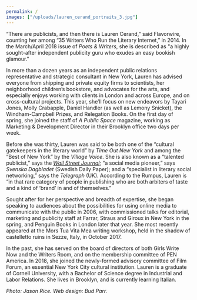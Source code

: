 ```yaml
---
permalink: /
images: ["/uploads/lauren_cerand_portraits_3.jpg"]
---
```


“There are publicists, and then there is Lauren Cerand,” said Flavorwire, counting her among “35 Writers Who Run the Literary Internet,” in 2014. In the March/April 2018 issue of *Poets & Writers*, she is described as "a highly sought-after independent publicity guru who exudes an easy bookish glamour."

In more than a dozen years as an independent public relations representative and strategic consultant in New York, Lauren has advised everyone from shipping and private equity firms to scientists, her neighborhood children’s bookstore, and advocates for the arts, and especially enjoys working with clients in London and across Europe, and on cross-cultural projects. This year, she’ll focus on new endeavors by Tayari Jones, Molly Crabapple, Daniel Handler (as well as Lemony Snicket), the Windham-Campbell Prizes, and Relegation Books. On the first day of spring, she joined the staff of *A Public Space* magazine, working as Marketing & Development Director in their Brooklyn office two days per week.

Before she was thirty, Lauren was said to be both one of the “cultural gatekeepers in the literary world” by *Time Out New York* and among the “Best of New York” by the *Village Voice*. She is also known as a “talented publicist,” says the [*Wall Street Journal*](https://www.wsj.com/articles/how-preparation-for-the-next-life-became-a-big-hit-for-tyrant-1421351378?tesla=y); “a social media pioneer,” says *Svenska Dagbladet* (Swedish Daily Paper); and a “specialist in literary social networking,” says the *Telegraph* (UK). According to the Rumpus, Lauren is “in that rare category of people in publishing who are both arbiters of taste and a kind of ‘brand’ in and of themselves.”

Sought after for her perspective and breadth of expertise, she began speaking to audiences about the possibilities for using online media to communicate with the public in 2006, with commissioned talks for editorial, marketing and publicity staff at Farrar, Straus and Giroux in New York in the spring, and Penguin Books in London later that year. She most recently appeared at the Mors Tua Vita Mea writing workshop, held in the shadow of castelletto ruins in Sezze, Italy, in October 2017. 

In the past, she has served on the board of directors of both Girls Write Now and the Writers Room, and on the membership committee of PEN America. In 2018, she joined the newly-formed advisory committee of Film Forum, an essential New York City cultural institution. Lauren is a graduate of Cornell University, with a Bachelor of Science degree in Industrial and Labor Relations. She lives in Brooklyn, and is currently learning Italian.

*Photo: Jason Rice. Web design: Bud Parr.*